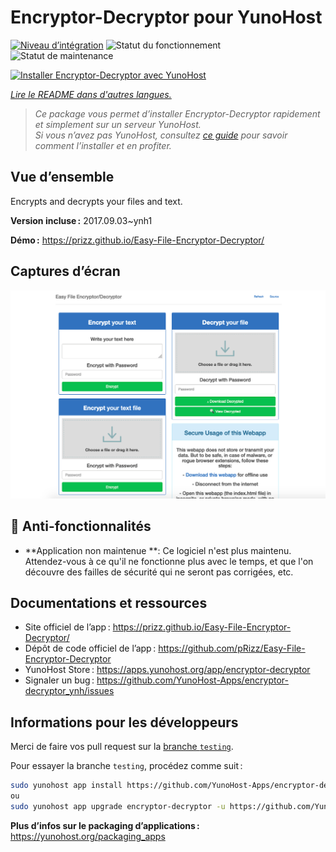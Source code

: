 <!--
Nota bene : ce README est automatiquement généré par <https://github.com/YunoHost/apps/tree/master/tools/readme_generator>
Il NE doit PAS être modifié à la main.
-->

# Encryptor-Decryptor pour YunoHost

[![Niveau d’intégration](https://dash.yunohost.org/integration/encryptor-decryptor.svg)](https://dash.yunohost.org/appci/app/encryptor-decryptor) ![Statut du fonctionnement](https://ci-apps.yunohost.org/ci/badges/encryptor-decryptor.status.svg) ![Statut de maintenance](https://ci-apps.yunohost.org/ci/badges/encryptor-decryptor.maintain.svg)

[![Installer Encryptor-Decryptor avec YunoHost](https://install-app.yunohost.org/install-with-yunohost.svg)](https://install-app.yunohost.org/?app=encryptor-decryptor)

*[Lire le README dans d'autres langues.](./ALL_README.md)*

> *Ce package vous permet d’installer Encryptor-Decryptor rapidement et simplement sur un serveur YunoHost.*  
> *Si vous n’avez pas YunoHost, consultez [ce guide](https://yunohost.org/install) pour savoir comment l’installer et en profiter.*

## Vue d’ensemble

Encrypts and decrypts your files and text.

**Version incluse :** 2017.09.03~ynh1

**Démo :** <https://prizz.github.io/Easy-File-Encryptor-Decryptor/>

## Captures d’écran

![Capture d’écran de Encryptor-Decryptor](./doc/screenshots/screenshot.png)

## :red_circle: Anti-fonctionnalités

- **Application non maintenue **: Ce logiciel n'est plus maintenu. Attendez-vous à ce qu'il ne fonctionne plus avec le temps, et que l'on découvre des failles de sécurité qui ne seront pas corrigées, etc.

## Documentations et ressources

- Site officiel de l’app : <https://prizz.github.io/Easy-File-Encryptor-Decryptor/>
- Dépôt de code officiel de l’app : <https://github.com/pRizz/Easy-File-Encryptor-Decryptor>
- YunoHost Store : <https://apps.yunohost.org/app/encryptor-decryptor>
- Signaler un bug : <https://github.com/YunoHost-Apps/encryptor-decryptor_ynh/issues>

## Informations pour les développeurs

Merci de faire vos pull request sur la [branche `testing`](https://github.com/YunoHost-Apps/encryptor-decryptor_ynh/tree/testing).

Pour essayer la branche `testing`, procédez comme suit :

```bash
sudo yunohost app install https://github.com/YunoHost-Apps/encryptor-decryptor_ynh/tree/testing --debug
ou
sudo yunohost app upgrade encryptor-decryptor -u https://github.com/YunoHost-Apps/encryptor-decryptor_ynh/tree/testing --debug
```

**Plus d’infos sur le packaging d’applications :** <https://yunohost.org/packaging_apps>
